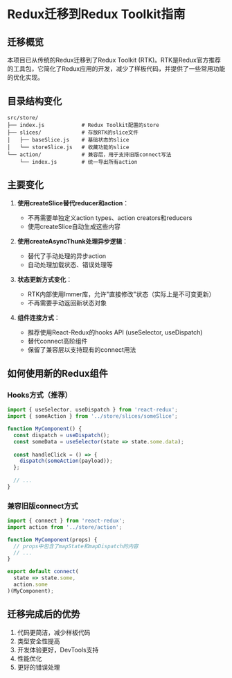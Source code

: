 # Redux迁移到Redux Toolkit指南

## 迁移概览

本项目已从传统的Redux迁移到了Redux Toolkit (RTK)。RTK是Redux官方推荐的工具包，它简化了Redux应用的开发，减少了样板代码，并提供了一些常用功能的优化实现。

## 目录结构变化

```
src/store/
├── index.js            # Redux Toolkit配置的store
├── slices/             # 存放RTK的slice文件
│   ├── baseSlice.js    # 基础状态的slice
│   └── storeSlice.js   # 收藏功能的slice
└── action/             # 兼容层，用于支持旧版connect写法
    └── index.js        # 统一导出所有action
```

## 主要变化

1. **使用createSlice替代reducer和action**：
   - 不再需要单独定义action types、action creators和reducers
   - 使用createSlice自动生成这些内容

2. **使用createAsyncThunk处理异步逻辑**：
   - 替代了手动处理的异步action
   - 自动处理加载状态、错误处理等

3. **状态更新方式变化**：
   - RTK内部使用Immer库，允许"直接修改"状态（实际上是不可变更新）
   - 不再需要手动返回新状态对象

4. **组件连接方式**：
   - 推荐使用React-Redux的hooks API (useSelector, useDispatch)
   - 替代connect高阶组件
   - 保留了兼容层以支持现有的connect用法

## 如何使用新的Redux组件

### Hooks方式（推荐）

```jsx
import { useSelector, useDispatch } from 'react-redux';
import { someAction } from '../store/slices/someSlice';

function MyComponent() {
  const dispatch = useDispatch();
  const someData = useSelector(state => state.some.data);
  
  const handleClick = () => {
    dispatch(someAction(payload));
  };
  
  // ...
}
```

### 兼容旧版connect方式

```jsx
import { connect } from 'react-redux';
import action from '../store/action';

function MyComponent(props) {
  // props中包含了mapState和mapDispatch的内容
  // ...
}

export default connect(
  state => state.some,
  action.some
)(MyComponent);
```

## 迁移完成后的优势

1. 代码更简洁，减少样板代码
2. 类型安全性提高
3. 开发体验更好，DevTools支持
4. 性能优化
5. 更好的错误处理 